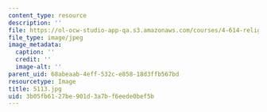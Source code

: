 ```yaml
---
content_type: resource
description: ''
file: https://ol-ocw-studio-app-qa.s3.amazonaws.com/courses/4-614-religious-architecture-and-islamic-cultures-fall-2002/3b05fb6127be901d3a7bf6eede0bef5b_5113.jpg
file_type: image/jpeg
image_metadata:
  caption: ''
  credit: ''
  image-alt: ''
parent_uid: 68abeaab-4eff-532c-e858-18d3ffb567bd
resourcetype: Image
title: 5113.jpg
uid: 3b05fb61-27be-901d-3a7b-f6eede0bef5b
---
```

